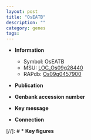 ```yaml
---
layout: post
title: "OsEATB"
description: ""
category: genes
tags: 
---
```


* **Information**  
    + Symbol: OsEATB  
    + MSU: [LOC_Os09g28440](http://rice.uga.edu/cgi-bin/ORF_infopage.cgi?orf=LOC_Os09g28440)  
    + RAPdb: [Os09g0457900](http://rapdb.dna.affrc.go.jp/viewer/gbrowse_details/irgsp1?name=Os09g0457900)  

* **Publication**  

* **Genbank accession number**  

* **Key message**  

* **Connection**  

[//]: # * **Key figures**  


